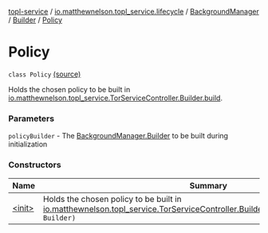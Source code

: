 [topl-service](../../../../index.md) / [io.matthewnelson.topl_service.lifecycle](../../../index.md) / [BackgroundManager](../../index.md) / [Builder](../index.md) / [Policy](./index.md)

# Policy

`class Policy` [(source)](https://github.com/05nelsonm/TorOnionProxyLibrary-Android/blob/master/topl-service/src/main/java/io/matthewnelson/topl_service/lifecycle/BackgroundManager.kt#L208)

Holds the chosen policy to be built in
[io.matthewnelson.topl_service.TorServiceController.Builder.build](../../../../io.matthewnelson.topl_service/-tor-service-controller/-builder/build.md).

### Parameters

`policyBuilder` - The [BackgroundManager.Builder](../index.md) to be built during initialization

### Constructors

| Name | Summary |
|---|---|
| [&lt;init&gt;](-init-.md) | Holds the chosen policy to be built in [io.matthewnelson.topl_service.TorServiceController.Builder.build](../../../../io.matthewnelson.topl_service/-tor-service-controller/-builder/build.md).`Policy(policyBuilder: Builder)` |
